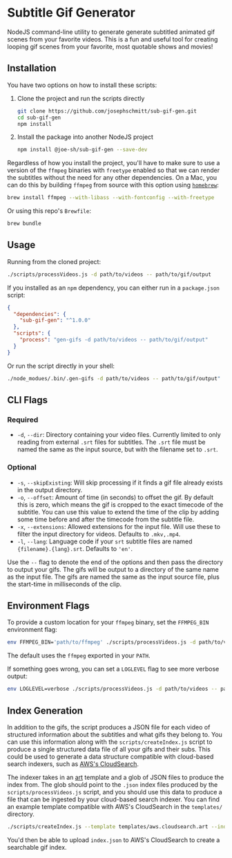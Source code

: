 # Subtitle Gif Generator

NodeJS command-line utility to generate generate subtitled animated gif scenes from your favorite
videos. This is a fun and useful tool for creating looping gif scenes from your favorite, most
quotable shows and movies!

## Installation

You have two options on how to install these scripts:

1. Clone the project and run the scripts directly

   ```sh
   git clone https://github.com/josephschmitt/sub-gif-gen.git
   cd sub-gif-gen
   npm install
   ```
2. Install the package into another NodeJS project
   ```sh
   npm install @joe-sh/sub-gif-gen --save-dev
   ```

Regardless of how you install the project, you'll have to make sure to use a version of the `ffmpeg`
binaries with `freetype` enabled so that we can render the subtitles without the need for any
other dependencies. On a Mac, you can do this by building `ffmpeg` from source with this option
using [`homebrew`](https://brew.sh):

```sh
brew install ffmpeg --with-libass --with-fontconfig --with-freetype
```

Or using this repo's `Brewfile`:
```sh
brew bundle
```

## Usage

Running from the cloned project:
```sh
./scripts/processVideos.js -d path/to/videos -- path/to/gif/output
```

If you installed as an `npm` dependency, you can either run in a `package.json` script:
```json
{
  "dependencies": {
    "sub-gif-gen": "^1.0.0"
  },
  "scripts": {
    "process": "gen-gifs -d path/to/videos -- path/to/gif/output"
  }
}
```
Or run the script directly in your shell:
```sh
./node_modues/.bin/.gen-gifs -d path/to/videos -- path/to/gif/output"
```

## CLI Flags

### Required
- `-d`, `--dir`: Directory containing your video files. Currently limited to only reading from
  external `.srt` files for subtitles. The `.srt` file must be named the same as the input source,
  but with the filename set to `.srt`.

### Optional
- `-s`, `--skipExisting`: Will skip processing if it finds a gif file already exists in the output
  directory.
- `-o`, `--offset`: Amount of time (in seconds) to offset the gif. By default this is zero, which
  means the gif is cropped to the exact timecode of the subtitle. You can use this value to extend
  the time of the clip by adding some time before and after the timecode from the subtitle file.
- `-x`, `--extensions`: Allowed extensions for the input file. Will use these to filter the input
  directory for videos. Defaults to `.mkv,.mp4`.
- `-l`, `--lang`: Language code if your `srt` subtitle files are named `{filename}.{lang}.srt`.
  Defaults to `'en'`.

Use the `--` flag to denote the end of the options and then pass the directory to output your gifs.
The gifs will be output to a directory of the same name as the input file. The gifs are named the
same as the input source file, plus the start-time in milliseconds of the clip.

## Environment Flags

To provide a custom location for your `ffmpeg` binary, set the `FFMPEG_BIN` environment flag:
```sh
env FFMPEG_BIN='path/to/ffmpeg' ./scripts/processVideos.js -d path/to/videos -- path/to/gif/output
```
The default uses the `ffmpeg` exported in your `PATH`.

If something goes wrong, you can set a `LOGLEVEL` flag to see more verbose output:
```sh
env LOGLEVEL=verbose ./scripts/processVideos.js -d path/to/videos -- path/to/gif/output
```

## Index Generation

In addition to the gifs, the script produces a JSON file for each video of structured information
about the subtitles and what gifs they belong to. You can use this information along with the
`scripts/createIndex.js` script to produce a single structured data file of all your gifs and their
subs. This could be used to generate a data structure compatible with cloud-based search indexers,
such as [AWS's CloudSearch](https://aws.amazon.com/cloudsearch/).

The indexer takes in an [art](https://github.com/aui/art-template) template  and a glob of JSON
files to produce the index from. The glob should point to the `.json` index files produced by the
`scripts/processVideos.js` script, and you should use this data to produce a file that can be
ingested by your cloud-based search indexer. You can find an example template compatible with AWS's
CloudSearch in the `templates/` directory.

```sh
./scripts/createIndex.js --template templates/aws.cloudsearch.art --indexes **.json -- index.json
```

You'd then be able to upload `index.json` to AWS's CloudSearch to create a searchable gif index.
